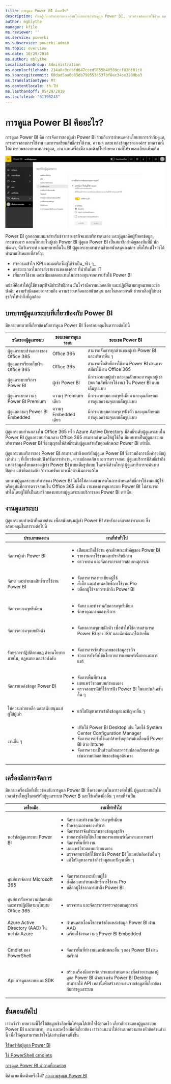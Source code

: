 ```yaml
---
title: การดูแล Power BI คืออะไร?
description: เรียนรู้เกี่ยวกับการกำหนดค่านโยบายการกำกับดูแล Power BI, การตรวจสอบการใช้งาน และการเตรียมสิทธิ์การใช้งาน, ความจุ และแหล่งข้อมูลขององค์กร
author: mgblythe
manager: kfile
ms.reviewer: ''
ms.service: powerbi
ms.subservice: powerbi-admin
ms.topic: overview
ms.date: 10/29/2018
ms.author: mblythe
LocalizationGroup: Administration
ms.openlocfilehash: 214a8a3ce0fd647cecd9855b48589cef02bf01c8
ms.sourcegitcommit: 60dad5aa0d85db790553e537bf8ac34ee3289ba3
ms.translationtype: MT
ms.contentlocale: th-TH
ms.lasthandoff: 05/29/2019
ms.locfileid: "61198243"
---
```

# <a name="what-is-power-bi-administration"></a>การดูแล Power BI คืออะไร?

การดูแล Power BI คือ การจัดการของผู้เช่า Power BI รวมถึงการกำหนดค่านโยบายการกำกับดูแล, การตรวจสอบการใช้งาน และการเตรียมสิทธิ์การใช้งาน, ความจุ และแหล่งข้อมูลขององค์กร บทความนี้ให้ภาพรวมของบทบาทการดูแล, งาน และเครื่องมือ และลิงก์ไปยังบทความที่ให้รายละเอียดเพิ่มเติม

![พอร์ทัลผู้ดูแลระบบของ power BI](media/service-admin-administering-power-bi-in-your-organization/admin-portal.png)

Power BI ถูกออกแบบมาสำหรับข่าวกรองธุรกิจแบบบริการตนเอง และผู้ดูแลคือผู้รักษาข้อมูล, กระบวนการ และนโยบายในผู้เช่า Power BI ผู้ดูแล Power BI เป็นสมาชิกสำคัญของทีมที่มี นักพัฒนา, นักวิเคราะห์ และบทบาทอื่นใน BI ผู้ดูแลระบบสามารถช่วยสนับสนุนองค์กร เพื่อให้แน่ใจว่าได้ทำตามเป้าหมายที่สำคัญ:

- ทำความเข้าใจ KPI และเมตริกซึ่งผู้ใช้จำเป็น_จริง ๆ_
- ลดระยะเวลาในการส่งรายงานขององค์กร ที่นำทีมโดย IT
- เพิ่มการใช้งาน และเพิ่มผลตอบแทนในการลงทุนจากการปรับใช้ Power BI

หน้าที่คือทำให้ผู้ใช้ทางธุรกิจมีประสิทธิภาพ มั่นใจว่ามีความปลอดภัย และปฏิบัติตามกฎหมายและข้อบังคับ ความรับผิดชอบอาจรวมถึง ความช่วยเหลือและสนับสนุน และในหลายกรณี ช่วยเหลือผู้ใช้ทางธุรกิจให้ทำสิ่งที่ถูกต้อง

## <a name="administrator-roles-related-to-power-bi"></a>บทบาทผู้ดูแลระบบที่เกี่ยวข้องกับ Power BI

มีหลายบทบาทที่เกี่ยวข้องกับการดูแล Power BI ซึ่งครอบคลุมในตารางต่อไปนี้

| **ชนิดของผู้ดูแลระบบ** | **ขอบเขตการดูแลระบบ** | **ขอบเขต Power BI** |
| --- | --- | --- |
| ผู้ดูแลระบบส่วนกลางของ Office 365 | Office 365 | สามารถจัดการทุกด้านของผู้เช่า Power BI และบริการอื่น ๆ |
| ผู้ดูแลการเรียกเก็บเงิน Office 365 | Office 365 | สามารถซื้อสิทธิ์การใช้งาน Power BI ผ่านการสมัครใช้งาน Office 365 |
| ผู้ดูแลระบบบริการ Power BI | ผู้เช่า Power BI | มีการควบคุมผู้เช่า และคุณลักษณะการดูแลผู้เช่า (ยกเว้นสิทธิ์การใช้งาน) ใน Power BI แบบเต็มรูปแบบ |
| ผู้ดูแลระบบความจุ Power BI Premium | ความจุ Premium เดียว | มีการควบคุมความจุพรีเมียม และคุณลักษณะการดูแลความจุแบบเต็มรูปแบบ |
| ผู้ดูแลความจุ Power BI Embedded | ความจุ Embedded เดียว | มีการควบคุมความจุการฝังตัว และคุณลักษณะการดูแลความจุแบบเต็มรูปแบบ |

ผู้ดูแลระบบส่วนกลางใน Office 365 หรือ Azure Active Directory มีสิทธิ์ระดับผู้ดูแลระบบใน Power BI ผู้ดูแลระบบส่วนกลาง Office 365 สามารถกำหนดให้ผู้ใช้อื่น มีบทบาทเป็นผู้ดูแลระบบบริการของ Power BI ซึ่งอนุญาตให้สิทธิ์ระดับผู้ดูแลสำหรับคุณลักษณะ Power BI เท่านั้น

ผู้ดูแลระบบบริการของ Power BI สามารถเข้าถึงพอร์ทัลผู้ดูแล Power BI ซึ่งรวมถึงการตั้งค่าระดับผู้เช่าต่าง ๆ ที่เกี่ยวข้องกับฟังก์ชันการทำงาน, ความปลอดภัย และการตรวจสอบ ผู้ดูแลบริการมีสิทธิ์เข้าถึงแหล่งข้อมูลทั้งหมดของผู้เช่า Power BI แบบเต็มรูปแบบ ในกรณีส่วนใหญ่ ผู้ดูแลบริการจะค้นพบปัญหา แล้วติดตามกับเจ้าของทรัพยากรเพื่อดำเนินการแก้ไข

บทบาทผู้ดูแลระบบบริการของ Power BI ไม่ได้ให้ความสามารถในการกำหนดสิทธิ์การใช้งานแก่ผู้ใช้ หรือดูบันทึกการตรวจสอบใน Office 365 ดังนั้น งานของการดูแลระบบ Power BI ไม่สามารถทำได้โดยผู้ใช้ที่เป็นสมาชิกของบทบาทผู้ดูแลระบบบริการของ Power BI เท่านั้น

## <a name="administrative-tasks"></a>งานดูแลระบบ

ผู้ดูแลระบบทำหน้าที่หลายด้าน เพื่อสนับสนุนผู้เช่า Power BI สำหรับองค์กรของพวกเขา ซึ่งครอบคลุมในตารางต่อไปนี้

| **ประเภทของงาน** | **งานที่ทำทั่วไป** |
| --- | --- |
| จัดการผู้เช่า Power BI |<ul><li>เปิดและปิดใช้งาน คุณลักษณะสำคัญของ Power BI<br><li>รายงานการใช้งานและประสิทธิภาพ<br><li>ตรวจทาน และจัดการการตรวจสอบเหตุการณ์</ul>|
| จัดหา และกำหนดสิทธิ์การใช้งาน Power BI |<ul><li>จัดการการลงทะเบียนผู้ใช้<br><li>สั่งซื้อ และกำหนดสิทธิ์การใช้งาน Pro<br><li>บล็อกผู้ใช้จากการเข้าถึง Power BI</ul>|
| จัดการความจุพรีเมียม |<ul><li>จัดหา และทำงานกับความจุพรีเมียม<br><li>รักษาคุณภาพของบริการ|
| จัดการความจุแบบฝังตัว |<ul><li>จัดหาความจุแบบฝังตัว เพื่อทำให้ใช้ความสามารถ Power BI ของ ISV และนักพัฒนาได้ง่ายขึ้น</ul>|
| รักษาการปฏิบัติตามกฎ ด้วยนโยบายภายใน, กฎหมาย และข้อบังคับ | <ul><li>จัดการการจัดประเภทของข้อมูลธุรกิจ<br><li>ช่วยการบังคับใช้นโยบายการเผยแพร่เนื้อหาและการแชร์</ul>|
| จัดการแหล่งข้อมูล Power BI |<ul><li>จัดการพื้นที่ทำงาน<br><li>เผยแพร่วิชวลแบบกำหนดเอง<br><li>ตรวจสอบรหัสที่ใช้การฝัง Power BI ในแอปพลิเคชันอื่น ๆ|
| ให้ความช่วยเหลือ และสนับสนุนแก่ผู้ใช้ผู้เช่า |<ul><li>แก้ไขปัญหาการเข้าถึงข้อมูลและปัญหาอื่น ๆ</ul>|
| งานอื่น ๆ |<ul><li>ปรับใช้ Power BI Desktop เช่น โดยใช้ System Center Configuration Manager<br><li>จัดการการปรับใช้แอปสำหรับอุปกรณ์เคลื่อนที่ Power BI ด้วย Intune<br><li>จัดการความเป็นส่วนตัวและความปลอดภัยของข้อมูล เช่นความปลอดภัยของข้อมูลต้นทาง</ul>|

## <a name="administrative-tools"></a>เครื่องมือการจัดการ

มีหลายเครื่องมือที่เกี่ยวข้องกับการดูแล Power BI ซึ่งครอบคลุมในตารางต่อไปนี้ ผู้ดูแลระบบมักใช้เวลาส่วนใหญ่ในพอร์ทัลผู้ดูแลระบบ Power B และใช้เครื่องมืออื่น ๆ ตามที่จำเป็น

| **เครื่องมือ** | **งานที่ทำทั่วไป** |
| --- | --- |
| พอร์ทัลผู้ดูแลระบบ Power BI |<ul><li>จัดหา และทำงานกับความจุพรีเมียม</li><li>รักษาคุณภาพของบริการ</li><li>จัดการการจัดประเภทของข้อมูลธุรกิจ</li><li>ช่วยการบังคับใช้นโยบายการเผยแพร่เนื้อหาและการแชร์</li><li>จัดการพื้นที่ทำงาน<br><li>เผยแพร่วิชวลแบบกำหนดเอง</li><li>ตรวจสอบรหัสที่ใช้การฝัง Power BI ในแอปพลิเคชันอื่น ๆ</li><li>แก้ไขปัญหาการเข้าถึงข้อมูลและปัญหาอื่น ๆ</li></ul>|
| ศูนย์การจัดการ MIcrosoft 365 |<ul><li>จัดการการลงทะเบียนผู้ใช้</li><li>สั่งซื้อ และกำหนดสิทธิ์การใช้งาน Pro</li><li>บล็อกผู้ใช้จากการเข้าถึง Power BI</li></ul>|
| ศูนย์การรักษาความปลอดภัยและการปฏิบัติตามนโยบาย Office 365 |<ul><li>ตรวจทาน และจัดการการตรวจสอบเหตุการณ์</li></ul>|
| Azure Active Directory (AAD) ในพอร์ทัล Azure |<ul><li>กำหนดค่าเงื่อนไขการเข้าถึงแหล่งข้อมูล Power BI ผ่าน AAD</li><li>เตรียมใช้งานความจุ Power BI Embedded</li></ul>|
| Cmdlet ของ PowerShell |<ul><li>จัดการพื้นที่ทำงานและลักษณะอื่น ๆ ของ Power BI ผ่านสคริปต์</li></ul>|
| Api การดูแลระบบและ SDK |<ul><li>สร้างเครื่องมือการจัดการแบบกำหนดเอง เพื่อช่วยงานของผู้ดูแล Power BI ตัวอย่างเช่น Power BI Desktop สามารถใช้ API เหล่านี้เพื่อสร้างรายงานจากข้อมูลที่เกี่ยวข้องกับการดูแลระบบ</li></ul>|

## <a name="next-steps"></a>ขั้นตอนถัดไป

เราหวังว่า บทความนี้ได้ให้ข้อมูลเชิงลึกเพื่อให้คุณได้เข้าใจได้รวดเร็ว เกี่ยวกับงานของผู้ดูแลระบบ Power BI และบทบาท, งาน และเครื่องมือที่เกี่ยวข้อง เราขอแนะนำให้อ่านบทความสองหัวข้อด้านล่างนี้ เพื่อให้คุณสามารถเข้าใจได้อย่างชัดเจนยิ่งขึ้น

[ใช้พอร์ทัลผู้ดูแล Power BI](service-admin-portal.md)

[ใช้ PowerShell cmdlets](/powershell/power-bi/overview)

[การดูแล Power BI คำถามที่ถามบ่อย](service-admin-faq.md)

มีคำถามเพิ่มเติมหรือไม่? [ลองถามชุมชน Power BI](http://community.powerbi.com/)